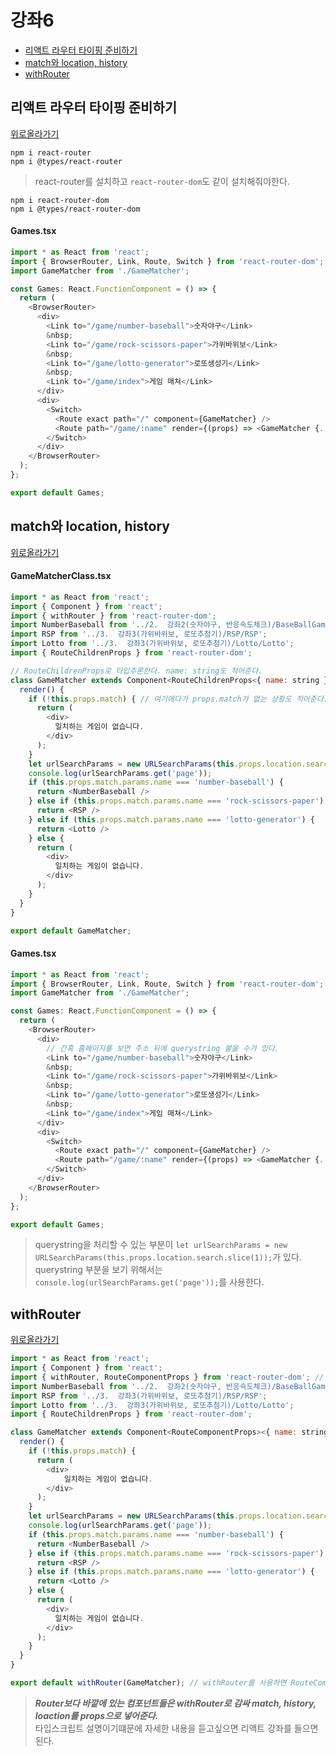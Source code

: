 # 강좌6

  - [리액트 라우터 타이핑 준비하기](#리액트-라우터-타이핑-준비하기)
  - [match와 location, history](#match와-location,-history)
  - [withRouter](#withRouter)





## 리액트 라우터 타이핑 준비하기
[위로올라가기](#강좌6)


<pre><code>npm i react-router
npm i @types/react-router</code></pre>

> react-router를 설치하고 `react-router-dom`도 같이 설치해줘야한다. <br>

<pre><code>npm i react-router-dom
npm i @types/react-router-dom</code></pre>

#### Games.tsx
```js
import * as React from 'react';
import { BrowserRouter, Link, Route, Switch } from 'react-router-dom';
import GameMatcher from './GameMatcher';

const Games: React.FunctionComponent = () => {
  return (
    <BrowserRouter>
      <div>
        <Link to="/game/number-baseball">숫자야구</Link>
        &nbsp;
        <Link to="/game/rock-scissors-paper">가위바위보</Link>
        &nbsp;
        <Link to="/game/lotto-generator">로또생성기</Link>
        &nbsp;
        <Link to="/game/index">게임 매쳐</Link>
      </div>
      <div>
        <Switch>
          <Route exact path="/" component={GameMatcher} />
          <Route path="/game/:name" render={(props) => <GameMatcher {...props} />} />
        </Switch>
      </div>
    </BrowserRouter>
  );
};

export default Games;
```

## match와 location, history
[위로올라가기](#강좌6)

#### GameMatcherClass.tsx
```js
import * as React from 'react';
import { Component } from 'react';
import { withRouter } from 'react-router-dom';
import NumberBaseball from '../2.  강좌2(숫자야구, 반응속도체크)/BaseBallGame/NumberBaseBall';
import RSP from '../3.  강좌3(가위바위보, 로또추첨기)/RSP/RSP';
import Lotto from '../3.  강좌3(가위바위보, 로또추첨기)/Lotto/Lotto';
import { RouteChildrenProps } from 'react-router-dom';

// RouteChildrenProps로 타입추론한다. name: string도 적어준다.
class GameMatcher extends Component<RouteChildrenProps<{ name: string }>> { 
  render() {
    if (!this.props.match) { // 여기에다가 props.match가 없는 상황도 적어준다.
      return (
        <div>
          일치하는 게임이 없습니다.
        </div>
      );
    }
    let urlSearchParams = new URLSearchParams(this.props.location.search.slice(1));
    console.log(urlSearchParams.get('page'));
    if (this.props.match.params.name === 'number-baseball') {
      return <NumberBaseball />
    } else if (this.props.match.params.name === 'rock-scissors-paper') {
      return <RSP />
    } else if (this.props.match.params.name === 'lotto-generator') {
      return <Lotto />
    } else {
      return (
        <div>
          일치하는 게임이 없습니다.
        </div>
      );
    }
  }
}

export default GameMatcher;
```

#### Games.tsx
```js
import * as React from 'react';
import { BrowserRouter, Link, Route, Switch } from 'react-router-dom';
import GameMatcher from './GameMatcher';

const Games: React.FunctionComponent = () => {
  return (
    <BrowserRouter>
      <div>
        // 간혹 홈페이지를 보면 주소 뒤에 querystring 붙을 수가 있다.
        <Link to="/game/number-baseball">숫자야구</Link>
        &nbsp;
        <Link to="/game/rock-scissors-paper">가위바위보</Link>
        &nbsp;
        <Link to="/game/lotto-generator">로또생성기</Link>
        &nbsp;
        <Link to="/game/index">게임 매쳐</Link>
      </div>
      <div>
        <Switch>
          <Route exact path="/" component={GameMatcher} />
          <Route path="/game/:name" render={(props) => <GameMatcher {...props} />} />
        </Switch>
      </div>
    </BrowserRouter>
  );
};

export default Games;
```
> querystring을 처리할 수 있는 부분이 `let urlSearchParams = new URLSearchParams(this.props.location.search.slice(1));`가 있다. <br>
> querystring 부분을 보기 위해서는 `console.log(urlSearchParams.get('page'));`를 사용한다. <br>



## withRouter
[위로올라가기](#강좌6)

```js
import * as React from 'react';
import { Component } from 'react';
import { withRouter, RouteComponentProps } from 'react-router-dom'; // RouteComponentProps 추가
import NumberBaseball from '../2.  강좌2(숫자야구, 반응속도체크)/BaseBallGame/NumberBaseBall';
import RSP from '../3.  강좌3(가위바위보, 로또추첨기)/RSP/RSP';
import Lotto from '../3.  강좌3(가위바위보, 로또추첨기)/Lotto/Lotto';
import { RouteChildrenProps } from 'react-router-dom';

class GameMatcher extends Component<RouteComponentProps><{ name: string }>> { // RouteComponentProps를 대신 넣어준다.
  render() {
    if (!this.props.match) {
      return (
        <div>
            일치하는 게임이 없습니다.
        </div>
      );
    }
    let urlSearchParams = new URLSearchParams(this.props.location.search.slice(1));
    console.log(urlSearchParams.get('page'));
    if (this.props.match.params.name === 'number-baseball') {
      return <NumberBaseball />
    } else if (this.props.match.params.name === 'rock-scissors-paper') {
      return <RSP />
    } else if (this.props.match.params.name === 'lotto-generator') {
      return <Lotto />
    } else {
      return (
        <div>
          일치하는 게임이 없습니다.
        </div>
      );
    }
  }
}

export default withRouter(GameMatcher); // withRouter를 사용하면 RouteComponentProps도 추가해줘야한다.
```

> ***Router보다 바깥에 있는 컴포넌트들은 withRouter로 감싸 match, history, loaction를 props으로 넣어준다.*** <br>
> 타입스크립트 설명이기떄문에 자세한 내용을 듣고싶으면 리액트 강좌를 들으면 된다. <br>


